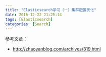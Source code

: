 ```yaml
---
title: "Elasticsearch学习（一）集群配置优化"
date: 2016-12-22 21:25:14
tags: [Elasticsearch]
categories: [Search]
---
```






参考文章：

- http://zhaoyanblog.com/archives/319.html